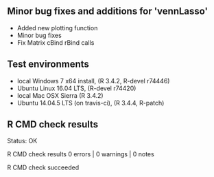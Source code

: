 
## Minor bug fixes and additions for 'vennLasso'

* Added new plotting function
* Minor bug fixes
* Fix Matrix cBind rBind calls

## Test environments

* local Windows 7 x64 install, (R 3.4.2, R-devel r74446)
* Ubuntu Linux 16.04 LTS, (R-devel r74420)
* local Mac OSX Sierra (R 3.4.2)
* Ubuntu 14.04.5 LTS (on travis-ci), (R 3.4.4, R-patch)

## R CMD check results

Status: OK



R CMD check results
0 errors | 0 warnings | 0 notes

R CMD check succeeded
